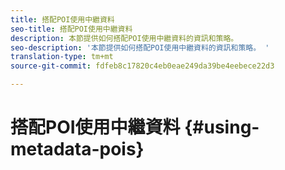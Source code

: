 ```yaml
---
title: 搭配POI使用中繼資料
seo-title: 搭配POI使用中繼資料
description: 本節提供如何搭配POI使用中繼資料的資訊和策略。
seo-description: '本節提供如何搭配POI使用中繼資料的資訊和策略。 '
translation-type: tm+mt
source-git-commit: fdfeb8c17820c4eb0eae249da39be4eebece22d3

---
```



# 搭配POI使用中繼資料 {#using-metadata-pois}

